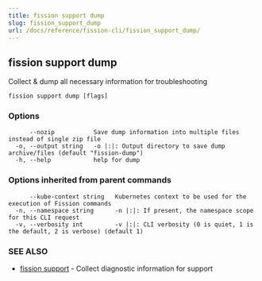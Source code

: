 ```yaml
---
title: fission support dump
slug: fission_support_dump
url: /docs/reference/fission-cli/fission_support_dump/
---
```

## fission support dump

Collect & dump all necessary information for troubleshooting

```
fission support dump [flags]
```

### Options

```
      --nozip           Save dump information into multiple files instead of single zip file
  -o, --output string   -o |:|: Output directory to save dump archive/files (default "fission-dump")
  -h, --help            help for dump
```

### Options inherited from parent commands

```
      --kube-context string   Kubernetes context to be used for the execution of Fission commands
  -n, --namespace string      -n |:|: If present, the namespace scope for this CLI request
  -v, --verbosity int         -v |:|: CLI verbosity (0 is quiet, 1 is the default, 2 is verbose) (default 1)
```

### SEE ALSO

* [fission support](/docs/reference/fission-cli/fission_support/)	 - Collect diagnostic information for support

